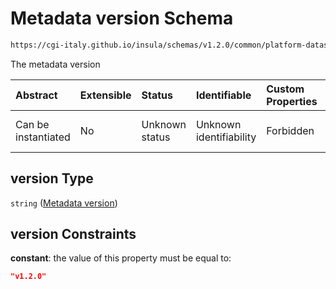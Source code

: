 # Metadata version Schema

```txt
https://cgi-italy.github.io/insula/schemas/v1.2.0/common/platform-dataset-visualization-config.schema.json#/$defs/platformVectorDatasetTypeObject/properties/version
```

The metadata version

| Abstract            | Extensible | Status         | Identifiable            | Custom Properties | Additional Properties | Access Restrictions | Defined In                                                                                                                                     |
| :------------------ | :--------- | :------------- | :---------------------- | :---------------- | :-------------------- | :------------------ | :--------------------------------------------------------------------------------------------------------------------------------------------- |
| Can be instantiated | No         | Unknown status | Unknown identifiability | Forbidden         | Allowed               | none                | [platform-dataset-visualization-config.schema.json\*](schemas/common/platform-dataset-visualization-config.schema.json) |

## version Type

`string` ([Metadata version](platform-dataset-visualization-config-defs-vector-dataset-tag-properties-metadata-version.md))

## version Constraints

**constant**: the value of this property must be equal to:

```json
"v1.2.0"
```
